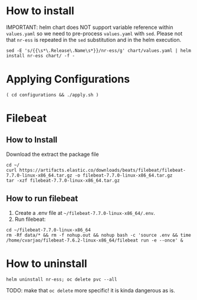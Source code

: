 # How to install
IMPORTANT: helm chart does NOT support variable reference within `values.yaml` so we need to pre-process `values.yaml` with `sed`. Please not that `nr-ess` is repeated in the `sed` substitution and in the helm execution.

```
sed -E 's/{{\s*\.Release\.Name\s*}}/nr-ess/g' chart/values.yaml | helm install nr-ess chart/ -f -

```

# Applying Configurations
```
( cd configurations && ./apply.sh )
```

# Filebeat
## How to Install
Download the extract the package file
```
cd ~/
curl https://artifacts.elastic.co/downloads/beats/filebeat/filebeat-7.7.0-linux-x86_64.tar.gz -o filebeat-7.7.0-linux-x86_64.tar.gz
tar -xzf filebeat-7.7.0-linux-x86_64.tar.gz

```

## How to run filebeat
1. Create a .env file at `~/filebeat-7.7.0-linux-x86_64/.env`.
1. Run filebeat:
```
cd ~/filebeat-7.7.0-linux-x86_64
rm -Rf data/* && rm -f nohup.out && nohup bash -c 'source .env && time /home/cvarjao/filebeat-7.6.2-linux-x86_64/filebeat run -e --once' &
```
# How to uninstall
```
helm uninstall nr-ess; oc delete pvc --all
```
TODO: make that `oc delete` more specific! it is kinda dangerous as is.